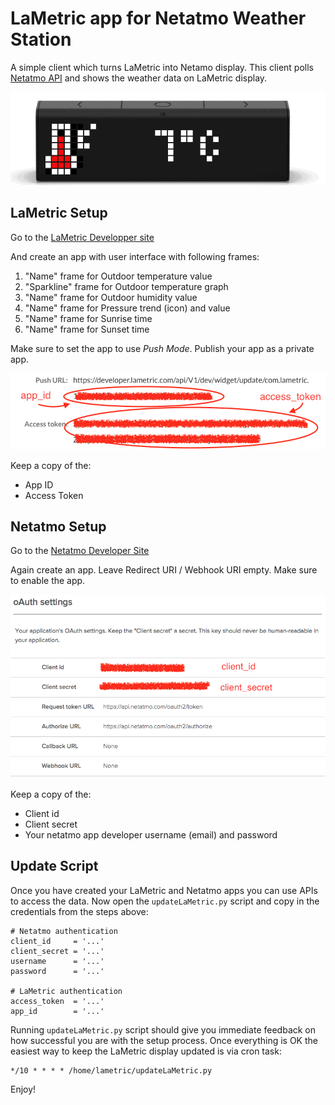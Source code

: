 # LaMetric app for Netatmo Weather Station

A simple client which turns LaMetric into Netamo display. This client polls [Netatmo API](https://github.com/philippelt/netatmo-api-python)  and shows the weather data on LaMetric display.

![screencast](netatmo.gif)

## LaMetric Setup

Go to the [LaMetric Developper site](https://developer.lametric.com)

And create an app with user interface with following frames:

1. "Name" frame for Outdoor temperature value
2. "Sparkline" frame for Outdoor temperature graph
3. "Name" frame for Outdoor humidity value
4. "Name" frame for Pressure trend (icon) and value
5. "Name" frame for Sunrise time
6. "Name" frame for Sunset time

Make sure to set the app to use *Push Mode*. Publish your app as a private app.

![screencast](lametric_app.png)

Keep a copy of the: 
- App ID 
- Access Token

## Netatmo Setup

Go to the [Netatmo Developer Site](https://dev.netatmo.com)

Again create an app. Leave Redirect URI / Webhook URI empty. Make sure to enable the app. 

![screencast](netatmo_app.png)

Keep a copy of the: 
- Client id
- Client secret
- Your netatmo app developer username (email) and password

## Update Script 

Once you have created your LaMetric and Netatmo apps you can use APIs to access the data. Now open the `updateLaMetric.py` script and copy in the credentials from the steps above:

```
# Netatmo authentication
client_id     = '...'
client_secret = '...'
username      = '...'
password      = '...'

# LaMetric authentication
access_token  = '...'
app_id        = '...'
```

Running `updateLaMetric.py` script should give you immediate feedback on how successful you are with the setup process. Once everything is OK the easiest way to keep the LaMetric display updated is via cron task:

```
*/10 * * * * /home/lametric/updateLaMetric.py
```

Enjoy!
